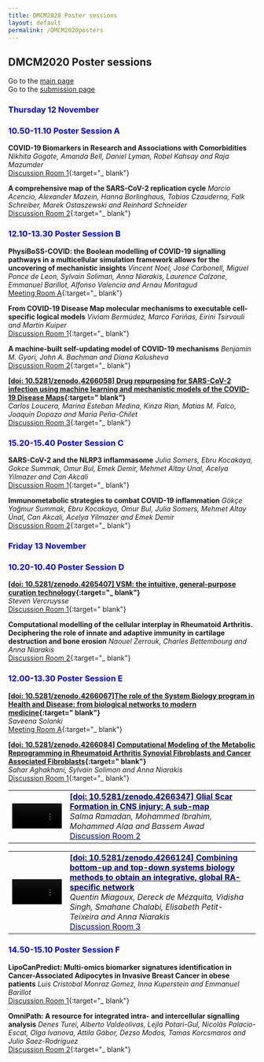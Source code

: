 ```yaml
---
title: DMCM2020 Poster sessions
layout: default
permalink: /DMCM2020posters
---
```


## DMCM2020 Poster sessions

Go to the [main page](https://disease-maps.org/DMCM2020)  
Go to the [submission page](https://disease-maps.org/DMCM2020submit)

### <strong><font color="Blue">Thursday 12 November</font></strong>
### <strong><font color="Blue">10.50-11.10 Poster Session A</font></strong>

**COVID-19 Biomarkers in Research and Associations with Comorbidities** 
*Nikhita Gogate, Amanda Bell, Daniel Lyman, Robel Kahsay and Raja Mazumder*  
[Discussion Room 1](https://unilu.webex.com/unilu/j.php?MTID=m5900afddeb5f319585e3dcb4d72ed6e4){:target="_ blank"}

**A comprehensive map of the SARS-CoV-2 replication cycle** 
*Marcio Acencio, Alexander Mazein, Hanna Borlinghaus, Tobias Czauderna, Falk Schreiber, Marek Ostaszewski and Reinhard Schneider*  
[Discussion Room 2](https://unilu.webex.com/unilu/j.php?MTID=m988a7225025bd3eb934c336d7b262299){:target="_ blank"}

### <strong><font color="Blue">12.10-13.30 Poster Session B</font></strong>

**PhysiBoSS-COVID: the Boolean modelling of COVID-19 signalling pathways in a multicellular simulation framework allows for the uncovering of mechanistic insights** 
*Vincent Noel, José Carbonell, Miguel Ponce de Leon, Sylvain Soliman, Anna Niarakis, Laurence Calzone, Emmanuel Barillot, Alfonso Valencia and Arnau Montagud*  
[Meeting Room A](https://unilu.webex.com/unilu/j.php?MTID=mf57af1440a92c6ed3df9eb8820f63e50){:target="_ blank"}

**From COVID-19 Disease Map molecular mechanisms to executable cell-specific logical models** 
*Viviam Bermúdez, Marco Fariñas, Eirini Tsirvouli and Martin Kuiper*  
[Discussion Room 1](https://unilu.webex.com/unilu/j.php?MTID=m5900afddeb5f319585e3dcb4d72ed6e4){:target="_ blank"}

**A machine-built self-updating model of COVID-19 mechanisms** 
*Benjamin M. Gyori, John A. Bachman and Diana Kolusheva*  
[Discussion Room 2](https://unilu.webex.com/unilu/j.php?MTID=m988a7225025bd3eb934c336d7b262299){:target="_ blank"}

**[[doi: 10.5281/zenodo.4266058] Drug repurposing for SARS-CoV-2 infection using machine learning and mechanistic models of the COVID-19 Disease Maps](https://doi.org/10.5281/zenodo.4266058){:target=" blank"}**  
*Carlos Loucera, Marina Esteban Medina, Kinza Rian, Matias M. Falco, Joaquin Dopazo and Maria Peña-Chilet*  
[Discussion Room 3](https://unilu.webex.com/unilu/j.php?MTID=mdc2c219e3c1af6853ca9308d654f6dcf){:target="_ blank"}

### <strong><font color="Blue">15.20-15.40 Poster Session C</font></strong>

**SARS-CoV-2 and the NLRP3 inflammasome** 
*Julia Somers, Ebru Kocakaya, Gokce Summak, Omur Bul, Emek Demir, Mehmet Altay Unal, Acelya Yilmazer and Can Akcali*  
[Discussion Room 1](https://unilu.webex.com/unilu/j.php?MTID=m5900afddeb5f319585e3dcb4d72ed6e4){:target="_ blank"}

**Immunometabolic strategies to combat COVID-19 inflammation** 
*Gökçe Yağmur Summak, Ebru Kocakaya, Omur Bul, Julia Somers, Mehmet Altay Ünal, Can Akcali, Acelya Yilmazer and Emek Demir*  
[Discussion Room 2](https://unilu.webex.com/unilu/j.php?MTID=m988a7225025bd3eb934c336d7b262299){:target="_ blank"}

### <strong><font color="Blue">Friday 13 November</font></strong>
### <strong><font color="Blue">10.20-10.40 Poster Session D</font></strong>

**[[doi: 10.5281/zenodo.4265407] VSM: the intuitive, general-purpose curation technology](https://doi.org/10.5281/zenodo.4265407){:target="_ blank"}**  
*Steven Vercruysse*  
[Discussion Room 1](https://unilu.webex.com/unilu/j.php?MTID=m5900afddeb5f319585e3dcb4d72ed6e4){:target=" blank"}

**Computational modelling of the cellular interplay in Rheumatoid Arthritis. Deciphering the role of innate and adaptive immunity in cartilage destruction and bone erosion** 
*Naouel Zerrouk, Charles Bettembourg and Anna Niarakis*  
[Discussion Room 2](https://unilu.webex.com/unilu/j.php?MTID=m988a7225025bd3eb934c336d7b262299){:target="_ blank"}

### <strong><font color="Blue">12.00-13.30 Poster Session E</font></strong>

**[[doi: 10.5281/zenodo.4266067]The role of the System Biology program in Health and Disease: from biological networks to modern medicine](https://doi.org/10.5281/zenodo.4266067){:target=" blank"}**  
*Saveena Solanki*  
[Meeting Room A](https://unilu.webex.com/unilu/j.php?MTID=mf57af1440a92c6ed3df9eb8820f63e50){:target="_ blank"}

**[[doi: 10.5281/zenodo.4266084] Computational Modeling of the Metabolic Reprogramming in Rheumatoid Arthritis Synovial Fibroblasts and Cancer Associated Fibroblasts](https://doi.org/10.5281/zenodo.4266084){:target=" blank"}**  
*Sahar Aghakhani, Sylvain Soliman and Anna Niarakis*  
[Discussion Room 1](https://unilu.webex.com/unilu/j.php?MTID=m5900afddeb5f319585e3dcb4d72ed6e4){:target="_ blank"}

<table>
<tr>
<td style="width: 120px;">
<video width="100%" controls>
   <source src="https://zenodo.org/record/4266347/files/Glial%20Scar%20in%20CNS%20injury%20Presentation%2011-10-20%20-%20Salma%20Ramadan.mp4" type="video/mp4">
</video>
</td>
<td style="width: 400px;">
<a href="https://doi.org/10.5281/zenodo.4266347" target="_blank">
  <strong><font color="Navy">[doi: 10.5281/zenodo.4266347] Glial Scar Formation in CNS injury: A sub-map</font></strong><br/>
</a>
<i>Salma Ramadan, Mohammed Ibrahim, Mohammed Alaa and Bassem Awad</i><br/>
<a href="https://unilu.webex.com/unilu/j.php?MTID=m988a7225025bd3eb934c336d7b262299" target="_blank">
  <font color="Navy">Discussion Room 2</font><br/>
</a>
</td>
</tr>
</table> 

<table>
<tr>
<td style="width: 120px;">
<video width="100%" controls>
   <source src="https://zenodo.org/record/4266124/files/presentation_quentin_miagoux_DCMC.m4v" type="video/mp4">
</video>
</td>
<td style="width: 400px;">
<a href="https://doi.org/10.5281/zenodo.4266124" target="_blank">
  <strong><font color="Navy">[doi: 10.5281/zenodo.4266124] Combining bottom-up and top-down systems biology methods to obtain an integrative, global RA-specific network</font></strong><br/>
</a>
<i>Quentin Miagoux, Dereck de Mézquita, Vidisha Singh, Smahane Chalabi, Elisabeth Petit-Teixeira and Anna Niarakis</i><br/>
<a href="https://unilu.webex.com/unilu/j.php?MTID=mdc2c219e3c1af6853ca9308d654f6dcf" target="_blank">
  <font color="Navy">Discussion Room 3</font><br/>
</a>
</td>
</tr>
</table> 

### <strong><font color="Blue">14.50-15.10 Poster Session F</font></strong>

**LipoCanPredict: Multi-omics biomarker signatures identification in Cancer-Associated Adipocytes in Invasive Breast Cancer in obese patients**
*Luis Cristobal Monraz Gomez, Inna Kuperstein and Emmanuel Barillot*  
[Discussion Room 1](https://unilu.webex.com/unilu/j.php?MTID=m5900afddeb5f319585e3dcb4d72ed6e4){:target="_ blank"}

**OmniPath: A resource for integrated intra- and intercellular signalling analysis** 
*Denes Turei, Alberto Valdeolivas, Lejla Potari-Gul, Nicolàs Palacio-Escat, Olga Ivanova, Attila Gábor, Dezso Modos, Tamas Korcsmaros and Julio Saez-Rodriguez*  
[Discussion Room 2](https://unilu.webex.com/unilu/j.php?MTID=m988a7225025bd3eb934c336d7b262299){:target="_ blank"}
